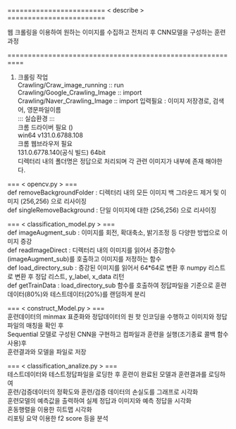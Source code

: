 ======================== < describe > ========================  

웹 크롤링을 이용하여 원하는 이미지를 수집하고 전처리 후 CNN모델을 구성하는 훈련과정  

==========================================================  

1. 크롤링 작업   
Crawling/Craw_image_running :: run  
Crawling/Google_Crawling_Image :: import    
Crawling/Naver_Crawling_Image :: import 
입력필요 : 이미지 저장경로, 검색어, 영문파일이름    
::: 실습환경 :::  
크롬 드라이버 필요 ()  
win64 v131.0.6788.108  
크롬 웹브라우저 필요  
131.0.6778.140(공식 빌드) 64bit  
디렉터리 내의 폴더명은 정답으로 처리되며 각 관련 이미지가 내부에 존재 해야한다.

=== < opencv.py > ===    
def removeBackgroundFolder : 디렉터리 내의 모든 이미지 백 그라운드 제거 및 이미지 (256,256) 으로 리사이징  
def singleRemoveBackground : 단일 이미지에 대한 (256,256) 으로 리사이징
              
=== < classification_model.py > ===   
def imageAugment_sub : 이미지를 회전, 확대축소, 밝기조정 등 다양한 방법으로 이미지 증강  
def readImageDirect : 디렉터리 내의 이미지를 읽어서 증강함수(imageAugment_sub)를 호출하고 이미지를 저정하는 함수  
def load_directory_sub : 증강된 이미지를 읽어서 64*64로 변환 후 numpy 리스트로 변환 후 정답 리스트, y_label, x_data 리턴  
def getTrainData : load_directory_sub 함수를 호출하여 정답파일을 기준으로 훈련데이터(80%)와 테스트데이터(20%)를 랜덤하게 분리
                          
=== < construct_Model.py > ===  
훈련데이터의 minmax 표준화와 정답데이터의 원 핫 인코딩을 수행하고 이미지와 정답파일의 매칭을 확인 후  
Sequential 모델로 구성된 CNN을 구현하고 컴파일과 훈련을 실행(조기종료 콜백 함수 사용)후  
훈련결과와 모델을 파일로 저장

=== < classification_analize.py > ===   
테스트데이터와 테스트정답파일을 로딩한 후 훈련이 완료된 모델과 훈련결과를 로딩하여  
훈련/검증데이터의 정확도와 훈련/검증 데이터의 손실도를 그래프로 시각화  
훈련모델의 예측값을 출력하여 실제 정답과 이미지와 예측 정답을 시각화  
혼동행렬을 이용한 히트맵 시각화  
리포팅 요약 이용한 f2 score 등을 분석  
